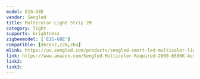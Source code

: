 ```yaml
---
model: E1G-G8E
vendor: Sengled
title: Multicolor Light Strip 2M
category: light
supports: brightness
zigbeemodel: ['E1G-G8E']
compatible: [deconz,z2m,zha]
mlink: https://us.sengled.com/products/sengled-smart-led-multicolor-light-strip
link: https://www.amazon.com/Sengled-Multicolor-Required-2000-6500K-Assistant/dp/B07QD2SGDB
link2: 
link3: 
---
```

